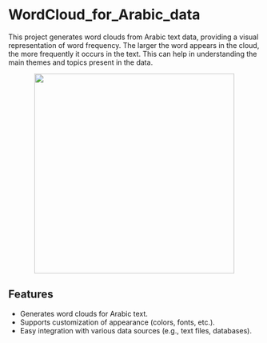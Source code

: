 # WordCloud_for_Arabic_data
This project generates word clouds from Arabic text data, providing a visual representation of word frequency. The larger the word appears in the cloud, the more frequently it occurs in the text. This can help in understanding the main themes and topics present in the data.
<p align="center">
  <img width="400" height="400" src=https://github.com/user-attachments/assets/1a9afbfe-201e-43ef-a826-fb4749605b67>
</p>

## Features
* Generates word clouds for Arabic text.
* Supports customization of appearance (colors, fonts, etc.).
* Easy integration with various data sources (e.g., text files, databases).


